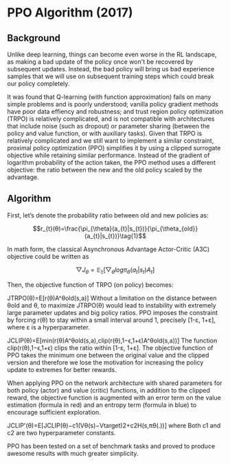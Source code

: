 # PPO Algorithm (2017)

## Background

Unlike deep learning, things can become even worse in the RL landscape, as making a bad update of the policy once won't be recovered by subsequent updates. Instead, the bad policy will bring us bad experience samples that we will use on subsequent training steps which could break our policy completely.

It was found that Q-learning (with function approximation) fails on many simple problems and is poorly understood; vanilla policy gradient methods have poor data effiency and robustness; and trust region policy optimization (TRPO) is relatively complicated, and is not compatible with architectures that include noise (such as dropout) or parameter sharing (between the policy and value function, or with auxiliary tasks). Given that TRPO is relatively complicated and we still want to implement a similar constraint, proximal policy optimization (PPO) simplifies it by using a clipped surrogate objective while retaining similar performance. Instead of the gradient of logarithm probability of the action taken, the PPO method uses a different objective: the ratio between the new and the old policy scaled by the advantage.

## Algorithm

First, let’s denote the probability ratio between old and new policies as:

$$r_{t}(θ)=\frac{\pi_{\theta}(a_{t}|s_{t})}{\pi_{\theta_{old}}(a_{t}|s_{t})}\tag{1}$$

In math form, the classical Asynchronous Advantage Actor-Critic (A3C) objective could be written as

$$\bigtriangledown J_{\theta}=\mathbb{E_{t}}[\bigtriangledown_{\theta}log\pi_{\theta}(a_{t}|s_{t})A_{t}]\tag{2}$$









Then, the objective function of TRPO (on policy) becomes:

JTRPO(θ)=E[r(θ)A^θold(s,a)]
Without a limitation on the distance between θold and θ, to maximize JTRPO(θ) would lead to instability with extremely large parameter updates and big policy ratios. PPO imposes the constraint by forcing r(θ) to stay within a small interval around 1, precisely [1-ε, 1+ε], where ε is a hyperparameter.

JCLIP(θ)=E[min(r(θ)A^θold(s,a),clip(r(θ),1−ϵ,1+ϵ)A^θold(s,a))]
The function clip(r(θ),1−ϵ,1+ϵ) clips the ratio within [1-ε, 1+ε]. The objective function of PPO takes the minimum one between the original value and the clipped version and therefore we lose the motivation for increasing the policy update to extremes for better rewards.

When applying PPO on the network architecture with shared parameters for both policy (actor) and value (critic) functions, in addition to the clipped reward, the objective function is augmented with an error term on the value estimation (formula in red) and an entropy term (formula in blue) to encourage sufficient exploration.

JCLIP'(θ)=E[JCLIP(θ)−c1(Vθ(s)−Vtarget)2+c2H(s,πθ(.))]
where Both c1 and c2 are two hyperparameter constants.

PPO has been tested on a set of benchmark tasks and proved to produce awesome results with much greater simplicity.
